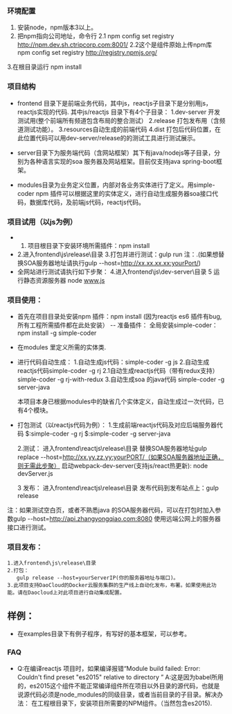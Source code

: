 

### 环境配置
1. 安装node，npm版本3以上。
2. 把npm指向公司地址，命令行
2.1
npm config set registry http://npm.dev.sh.ctripcorp.com:8001/
2.2这个是组件原始上传npm库
npm config set registry http://registry.npmjs.org/

3.在根目录运行
npm install


### 项目结构

- frontend 目录下是前端业务代码，其中js，reactjs子目录下是分别用js，reactjs实现的代码.
  其中js/reactjs 目录下有4个子目录：
  1.dev-server 开发测试用(整个前端所有频道包含布局的整合测试）
  2.release 打包发布用（含频道测试功能）。
  3.resources自动生成的前端代码
  4.dist 打包后代码位置，在此位置代码可以用dev-server/release的的测试工具进行测试展示。
- server目录下为服务端代码（含网站框架）其下有java/nodejs等子目录，分别为各种语言实现的soa 服务器及网站框架。目前仅支持java spring-boot框架。

- modules目录为业务定义位置，内部对各业务实体进行了定义。用simple-coder npm 插件可以根据这里的实体定义，进行自动生成服务器soa接口代码，数据库代码，及前端js代码，reactjs代码。

### 项目试用（以js为例）
- 1. 项目根目录下安装环境所需插件：npm install 
- 2.进入frontend\js\release\目录
  3.打包并进行测试：gulp run
  注：.(如果想替换SOA服务器地址请执行gulp --host=http://xx.xx.xx.xx:yourPort/)
- 全网站进行测试请执行如下步聚：
  4.进入frontend\js\dev-server\目录
  5 运行静态资源服务器 node www.js
  
### 项目使用：
- 首先在项目目录处安装npm 插件：npm install (因为reactjs es6 插件有bug,所有工程所需插件都在此处安装）
-- 准备插件：
    全局安装simple-coder： npm install -g simple-coder 
- 在modules 里定义所需的实体类.

- 进行代码自动生成：
  1.自动生成js代码：simple-coder -g js
  2.自动生成reactjs代码simple-coder -g rj
  2.1自动生成reactjs代码（带有redux支持）simple-coder -g rj-with-redux
  3.自动生成soa 的java代码 simple-coder -g server-java
  
  本项目本身已根据modules中的缺省几个实体定义，自动生成过一次代码，已有4个模块。
  
- 打包测试（以reactjs代码为例）：
  1.生成前端reactjs代码及对应后端服务器代码 
    $:simple-coder -g rj
    $:simple-coder -g server-java
    
  2.测试：
    进入frontend\reactjs\release\目录
    替换SOA服务器地址gulp replace --host=http://xx.yy.zz.yy:yourPORT/（如果SOA服务器地址正确，则无需此步聚）
    启动webpack-dev-server(支持js/react热更新): node devServer.js
    
  3 发布：
    进入frontend\reactjs\release\目录
    发布代码到发布站点上：gulp release
  
  
 注：如果测试空白页，或者不熟悉java 的SOA服务器代码，可以在打包时加入参数gulp --host=http://api.zhangyongqiao.com:8080
 使用远端公网上的服务器接口进行测试。 
 
### 项目发布：
    1.进入frontend\js\release\目录
    2.打包：
       gulp release --host=yourServerIP(你的服务器地址与端口)。
    3.此项目支持DaoCloud的Docker云服务集群的生产线上自动化发布，布署。如果使用此功能。请在Daocloud上对此项目进行自动集成配置。
     
## 样例：
- 在examples目录下有例子程序，有写好的基本框架，可以参考。


### FAQ
- Q:在编译reactjs 项目时，如果编译报错“Module build failed: Error: Couldn't find preset "es2015" relative to directory ”
A:这是因为babel所用的，es2015这个组件不能正常编译组件所在项目以外目录的源代码，也就是说源代码必须是node_modules的同级目录，或者当前目录的子目录。解决办法：
在工程根目录下，安装项目所需要的NPM组件。（当然包含es2015).


